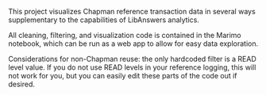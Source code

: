 This project visualizes Chapman reference transaction data in several ways supplementary to the capabilities of LibAnswers analytics.

All cleaning, filtering, and visualization code is contained in the Marimo notebook, which can be run as a web app to allow for easy data exploration.

Considerations for non-Chapman reuse: the only hardcoded filter is a READ level value. If you do not use READ levels in your reference logging, this will not work for you, but you can easily edit these parts of the code out if desired.